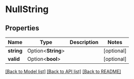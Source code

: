 # NullString

## Properties

Name | Type | Description | Notes
------------ | ------------- | ------------- | -------------
**string** | Option<**String**> |  | [optional]
**valid** | Option<**bool**> |  | [optional]

[[Back to Model list]](../README.md#documentation-for-models) [[Back to API list]](../README.md#documentation-for-api-endpoints) [[Back to README]](../README.md)


